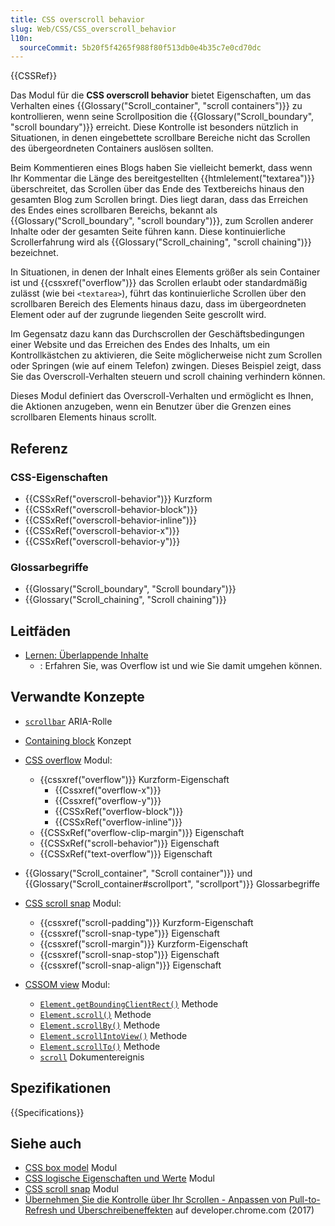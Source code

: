 ```yaml
---
title: CSS overscroll behavior
slug: Web/CSS/CSS_overscroll_behavior
l10n:
  sourceCommit: 5b20f5f4265f988f80f513db0e4b35c7e0cd70dc
---
```


{{CSSRef}}

Das Modul für die **CSS overscroll behavior** bietet Eigenschaften, um das Verhalten eines {{Glossary("Scroll_container", "scroll containers")}} zu kontrollieren, wenn seine Scrollposition die {{Glossary("Scroll_boundary", "scroll boundary")}} erreicht. Diese Kontrolle ist besonders nützlich in Situationen, in denen eingebettete scrollbare Bereiche nicht das Scrollen des übergeordneten Containers auslösen sollten.

Beim Kommentieren eines Blogs haben Sie vielleicht bemerkt, dass wenn Ihr Kommentar die Länge des bereitgestellten {{htmlelement("textarea")}} überschreitet, das Scrollen über das Ende des Textbereichs hinaus den gesamten Blog zum Scrollen bringt. Dies liegt daran, dass das Erreichen des Endes eines scrollbaren Bereichs, bekannt als {{Glossary("Scroll_boundary", "scroll boundary")}}, zum Scrollen anderer Inhalte oder der gesamten Seite führen kann. Diese kontinuierliche Scrollerfahrung wird als {{Glossary("Scroll_chaining", "scroll chaining")}} bezeichnet.

In Situationen, in denen der Inhalt eines Elements größer als sein Container ist und {{cssxref("overflow")}} das Scrollen erlaubt oder standardmäßig zulässt (wie bei `<textarea>`), führt das kontinuierliche Scrollen über den scrollbaren Bereich des Elements hinaus dazu, dass im übergeordneten Element oder auf der zugrunde liegenden Seite gescrollt wird.

Im Gegensatz dazu kann das Durchscrollen der Geschäftsbedingungen einer Website und das Erreichen des Endes des Inhalts, um ein Kontrollkästchen zu aktivieren, die Seite möglicherweise nicht zum Scrollen oder Springen (wie auf einem Telefon) zwingen. Dieses Beispiel zeigt, dass Sie das Overscroll-Verhalten steuern und scroll chaining verhindern können.

Dieses Modul definiert das Overscroll-Verhalten und ermöglicht es Ihnen, die Aktionen anzugeben, wenn ein Benutzer über die Grenzen eines scrollbaren Elements hinaus scrollt.

## Referenz

### CSS-Eigenschaften

- {{CSSxRef("overscroll-behavior")}} Kurzform
- {{CSSxRef("overscroll-behavior-block")}}
- {{CSSxRef("overscroll-behavior-inline")}}
- {{CSSxRef("overscroll-behavior-x")}}
- {{CSSxRef("overscroll-behavior-y")}}

### Glossarbegriffe

- {{Glossary("Scroll_boundary", "Scroll boundary")}}
- {{Glossary("Scroll_chaining", "Scroll chaining")}}

## Leitfäden

- [Lernen: Überlappende Inhalte](/de/docs/Learn_web_development/Core/Styling_basics/Overflow) 
  - : Erfahren Sie, was Overflow ist und wie Sie damit umgehen können.

## Verwandte Konzepte

- [`scrollbar`](/de/docs/Web/Accessibility/ARIA/Roles/scrollbar_role) ARIA-Rolle
- [Containing block](/de/docs/Web/CSS/Containing_block) Konzept
- [CSS overflow](/de/docs/Web/CSS/CSS_overflow) Modul:
  - {{cssxref("overflow")}} Kurzform-Eigenschaft
    - {{Cssxref("overflow-x")}}
    - {{Cssxref("overflow-y")}}
    - {{CSSxRef("overflow-block")}}
    - {{CSSxRef("overflow-inline")}}
  - {{CSSxRef("overflow-clip-margin")}} Eigenschaft
  - {{CSSxRef("scroll-behavior")}} Eigenschaft
  - {{CSSxRef("text-overflow")}} Eigenschaft
- {{Glossary("Scroll_container", "Scroll container")}} und {{Glossary("Scroll_container#scrollport", "scrollport")}} Glossarbegriffe

- [CSS scroll snap](/de/docs/Web/CSS/CSS_scroll_snap) Modul:

  - {{cssxref("scroll-padding")}} Kurzform-Eigenschaft
  - {{cssxref("scroll-snap-type")}} Eigenschaft
  - {{cssxref("scroll-margin")}} Kurzform-Eigenschaft
  - {{cssxref("scroll-snap-stop")}} Eigenschaft
  - {{cssxref("scroll-snap-align")}} Eigenschaft

- [CSSOM view](/de/docs/Web/CSS/CSSOM_view) Modul:
  - [`Element.getBoundingClientRect()`](/de/docs/Web/API/Element/getBoundingClientRect) Methode
  - [`Element.scroll()`](/de/docs/Web/API/Element/scroll) Methode
  - [`Element.scrollBy()`](/de/docs/Web/API/Element/scrollBy) Methode
  - [`Element.scrollIntoView()`](/de/docs/Web/API/Element/scrollIntoView) Methode
  - [`Element.scrollTo()`](/de/docs/Web/API/Element/scrollTo) Methode
  - [`scroll`](/de/docs/Web/API/Document/scroll_event) Dokumentereignis

## Spezifikationen

{{Specifications}}

## Siehe auch

- [CSS box model](/de/docs/Web/CSS/CSS_box_model) Modul
- [CSS logische Eigenschaften und Werte](/de/docs/Web/CSS/CSS_logical_properties_and_values) Modul
- [CSS scroll snap](/de/docs/Web/CSS/CSS_scroll_snap) Modul
- [Übernehmen Sie die Kontrolle über Ihr Scrollen - Anpassen von Pull-to-Refresh und Überschreibeneffekten](https://developer.chrome.com/blog/overscroll-behavior) auf developer.chrome.com (2017)
